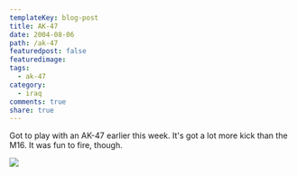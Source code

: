 ```yaml
---
templateKey: blog-post
title: AK-47
date: 2004-08-06
path: /ak-47
featuredpost: false
featuredimage:
tags:
  - ak-47
category:
  - iraq
comments: true
share: true
---
```


Got to play with an AK-47 earlier this week. It's got a lot more kick than the M16. It was fun to fire, though.

![](/img/r_2004-08-05%20Steve%20fires%20AK-47.JPG)
